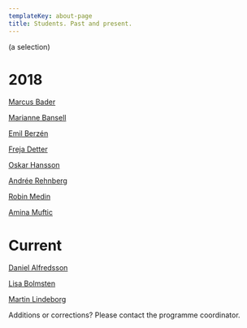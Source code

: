 ```yaml
---
templateKey: about-page
title: Students. Past and present.
---
```


(a selection)

# 2018

[Marcus Bader](http://marcusbader.000webhostapp.com/)

[Marianne Bansell](https://mbansell.firebaseapp.com/)

[Emil Berzén](http://www.berzen.se)

[Freja Detter](http://frejadetter.com)

[Oskar Hansson](https://oskarbhansson.nu/)

[Andrée Rehnberg](http://andreerehnberg.com)

[Robin Medin](https://robinmedin.com/)

[Amina Muftic](http://www.aminamuftic.com)

# Current

[Daniel Alfredsson](http://daniel-alfredsson.com)

[Lisa Bolmsten](http://lisabolmsten.se)

[Martin Lindeborg](http://www.ux.martinlindeborg.com)

Additions or corrections? Please contact the programme coordinator.
